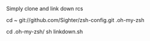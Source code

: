 
Simply clone and link down rcs

cd ~
git://github.com/Sighter/zsh-config.git .oh-my-zsh

cd .oh-my-zsh/
sh linkdown.sh
